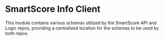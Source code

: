# SmartScore Info Client

This module contains various schemas utilized by the SmartScore API and Logic repos, providing a centralized location for the schemas to be used by both repos.